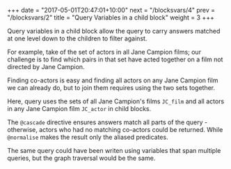 +++
date = "2017-05-01T20:47:01+10:00"
next = "/blocksvars/4"
prev = "/blocksvars/2"
title = "Query Variables in a child block"
weight = 3
+++

Query variables in a child block allow the query to carry answers
matched at one level down to the children to filter against.

For example, take of the set of actors in all Jane Campion films; our
challenge is to find which pairs
in that set have acted together on a film not directed by Jane Campion.

Finding co-actors is easy and finding all actors on any Jane Campion
film we can already do, but to join them requires using the two sets
together.

Here, query uses the sets of all Jane Campion's films `JC_film` and
all actors in any Jane Campion film `JC_actor` in child blocks.

The `@cascade` directive ensures answers match all parts of the
query - otherwise, actors who had no matching co-actors could be
returned.  While `@normalise` makes the result only the aliased predicates.

The same query could have been writen using variables that span
multiple queries, but the graph traversal would be the same.
